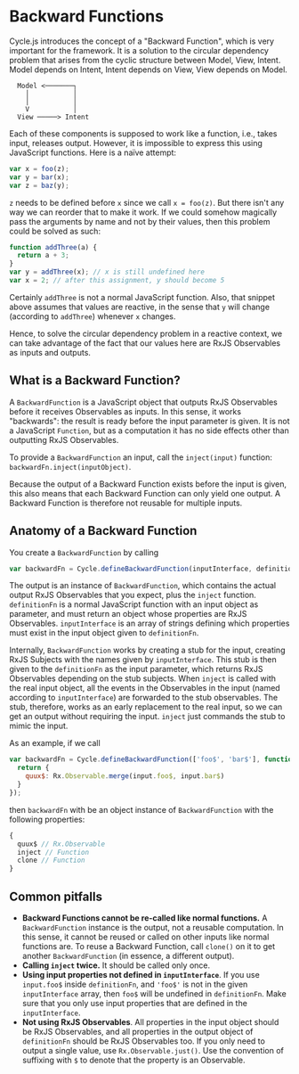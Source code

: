# Backward Functions

Cycle.js introduces the concept of a "Backward Function", which is very important for the
framework. It is a solution to the circular dependency problem that arises from the
cyclic structure between Model, View, Intent. Model depends on Intent, Intent depends on
View, View depends on Model.

```
  Model <───────┐
    │           │
    │           │
    V           │
  View ─────> Intent
```

Each of these components is supposed to work like a function, i.e., takes input, releases
output. However, it is impossible to express this using JavaScript functions. Here is a
naïve attempt:

```javascript
var x = foo(z);
var y = bar(x);
var z = baz(y);
```

`z` needs to be defined before `x` since we call `x = foo(z)`. But there isn't any way we
can reorder that to make it work. If we could somehow magically pass the arguments by name
and not by their values, then this problem could be solved as such:

```javascript
function addThree(a) {
  return a + 3;
}
var y = addThree(x); // x is still undefined here
var x = 2; // after this assignment, y should become 5
```

Certainly `addThree` is not a normal JavaScript function. Also, that snippet above assumes
that values are reactive, in the sense that `y` will change (according to `addThree`)
whenever `x` changes.

Hence, to solve the circular dependency problem in a reactive context, we can take
advantage of the fact that our values here are RxJS Observables as
inputs and outputs.

## What is a Backward Function?

A `BackwardFunction` is a JavaScript object that outputs RxJS Observables before it
receives Observables as inputs. In this sense, it works "backwards": the result is ready
before the input parameter is given. It is not a JavaScript `Function`, but as a
computation it has no side effects other than outputting RxJS Observables.

To provide a `BackwardFunction` an input, call the `inject(input)` function:
`backwardFn.inject(inputObject)`.

Because the output of a Backward Function exists before the input is given, this also
means that each Backward Function can only yield one output. A Backward Function is
therefore not reusable for multiple inputs.

## Anatomy of a Backward Function

You create a `BackwardFunction` by calling

```javascript
var backwardFn = Cycle.defineBackwardFunction(inputInterface, definitionFn);
```

The output is an instance of `BackwardFunction`, which contains the actual output RxJS
Observables that you expect, plus the `inject` function. `definitionFn` is a normal
JavaScript function with an input object as parameter, and must return an object whose
properties are RxJS Observables. `inputInterface` is an array of strings defining which
properties must exist in the input object given to `definitionFn`.

Internally, `BackwardFunction` works by creating a stub for the input, creating RxJS
Subjects with the names given by `inputInterface`. This stub is then given to the
`definitionFn` as the input parameter, which returns RxJS Observables depending on the
stub subjects. When `inject` is called with the real input object, all the events in the
Observables in the input (named according to `inputInterface`) are forwarded to the stub
observables. The stub, therefore, works as an early replacement to the real input, so we
can get an output without requiring the input. `inject` just commands the stub to mimic
the input.

As an example, if we call

```javascript
var backwardFn = Cycle.defineBackwardFunction(['foo$', 'bar$'], function(input) {
  return {
    quux$: Rx.Observable.merge(input.foo$, input.bar$)
  }
});
```

then `backwardFn` with be an object instance of `BackwardFunction` with the following
properties:

```javascript
{
  quux$ // Rx.Observable
  inject // Function
  clone // Function
}
```

## Common pitfalls

- **Backward Functions cannot be re-called like normal functions.** A `BackwardFunction`
  instance is the output, not a reusable computation. In this sense, it cannot be reused
  or called on other inputs like normal functions are. To reuse a Backward Function,
  call `clone()` on it to get another `BackwardFunction` (in essence, a different output).
- **Calling `inject` twice.** It should be called only once.
- **Using input properties not defined in `inputInterface`**. If you use `input.foo$`
  inside `definitionFn`, and `'foo$'` is not in the given `inputInterface` array, then
  `foo$` will be undefined in `definitionFn`. Make sure that you only use input properties
  that are defined in the `inputInterface`.
- **Not using RxJS Observables**. All properties in the input object should be RxJS
  Observables, and all properties in the output object of `definitionFn` should be RxJS
  Observables too. If you only need to output a single value, use `Rx.Observable.just()`.
  Use the convention of suffixing with `$` to denote that the property is an Observable.
